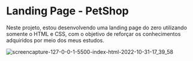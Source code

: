 # Landing Page - PetShop


Neste projeto, estou desenvolvendo uma landing page do zero utilizando somente o HTML e CSS, com o objetivo de reforçar os conhecimentos adquiridos por meio dos meus estudos. 

![screencapture-127-0-0-1-5500-index-html-2022-10-31-17_39_58](https://user-images.githubusercontent.com/103619448/199111322-26db0419-f092-4040-b71f-df552c9e22af.png)
